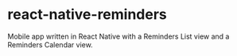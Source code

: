 # react-native-reminders
Mobile app written in React Native with a Reminders List view and a Reminders Calendar view.
